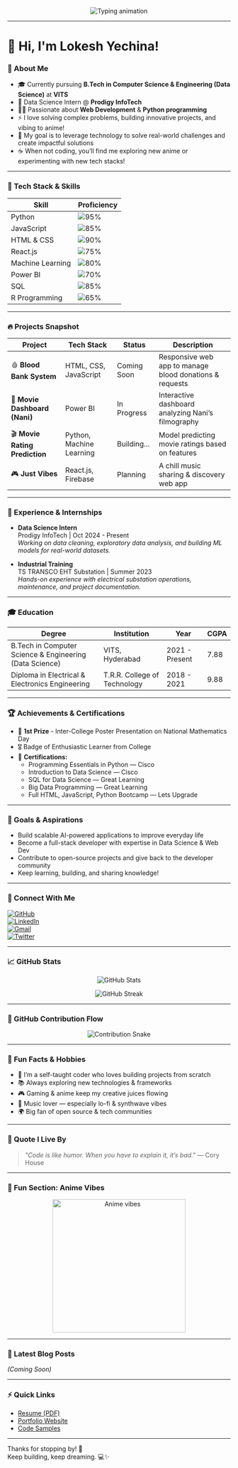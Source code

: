 <!-- Typing animation -->
<p align="center">
  <img src="https://readme-typing-svg.demolab.com?font=Fira+Code&size=30&duration=3500&pause=700&color=22d3ee&center=true&vCenter=true&width=650&lines=Hey+there%2C+I%E2%80%99m+Lokesh+Yechina+%F0%9F%91%A8%F0%9F%8F%BB%F0%9F%92%BB;Welcome+to+my+GitHub+Profile!" alt="Typing animation" />
</p>

---

# 👋 Hi, I'm Lokesh Yechina!

### 🧠 About Me
- 🎓 Currently pursuing **B.Tech in Computer Science & Engineering (Data Science)** at **VITS**  
- 💼 Data Science Intern @ **Prodigy InfoTech**  
- 🧑‍💻 Passionate about **Web Development** & **Python programming**  
- ⚡ I love solving complex problems, building innovative projects, and vibing to anime!  
- 🎯 My goal is to leverage technology to solve real-world challenges and create impactful solutions  
- ☕ When not coding, you’ll find me exploring new anime or experimenting with new tech stacks!

---

### 🧰 Tech Stack & Skills

| Skill            | Proficiency                    |
|------------------|-------------------------------|
| Python           | ![95%](https://progress-bar.dev/95/) |
| JavaScript       | ![85%](https://progress-bar.dev/85/) |
| HTML & CSS       | ![90%](https://progress-bar.dev/90/) |
| React.js         | ![75%](https://progress-bar.dev/75/) |
| Machine Learning | ![80%](https://progress-bar.dev/80/) |
| Power BI         | ![70%](https://progress-bar.dev/70/) |
| SQL              | ![85%](https://progress-bar.dev/85/) |
| R Programming    | ![65%](https://progress-bar.dev/65/) |

---

### 🔥 Projects Snapshot

| Project                   | Tech Stack                  | Status        | Description                                            |
|---------------------------|-----------------------------|---------------|--------------------------------------------------------|
| 🩸 **Blood Bank System**   | HTML, CSS, JavaScript       | Coming Soon   | Responsive web app to manage blood donations & requests |
| 🎥 **Movie Dashboard (Nani)** | Power BI                 | In Progress   | Interactive dashboard analyzing Nani’s filmography      |
| 🎬 **Movie Rating Prediction** | Python, Machine Learning | Building...   | Model predicting movie ratings based on features        |
| 🎮 **Just Vibes**          | React.js, Firebase          | Planning      | A chill music sharing & discovery web app               |

---

### 💼 Experience & Internships

- **Data Science Intern**  
  Prodigy InfoTech | Oct 2024 - Present  
  _Working on data cleaning, exploratory data analysis, and building ML models for real-world datasets._

- **Industrial Training**  
  TS TRANSCO EHT Substation | Summer 2023  
  _Hands-on experience with electrical substation operations, maintenance, and project documentation._

---

### 🎓 Education

| Degree                           | Institution                       | Year        | CGPA    |
|---------------------------------|---------------------------------|-------------|---------|
| B.Tech in Computer Science & Engineering (Data Science) | VITS, Hyderabad                 | 2021 - Present | 7.88    |
| Diploma in Electrical & Electronics Engineering          | T.R.R. College of Technology   | 2018 - 2021 | 9.88    |

---

### 🏆 Achievements & Certifications

- 🥇 **1st Prize** - Inter-College Poster Presentation on National Mathematics Day  
- 🎖️ Badge of Enthusiastic Learner from College  
- 📜 **Certifications:**  
  - Programming Essentials in Python — Cisco  
  - Introduction to Data Science — Cisco  
  - SQL for Data Science — Great Learning  
  - Big Data Programming — Great Learning  
  - Full HTML, JavaScript, Python Bootcamp — Lets Upgrade

---

### 🎯 Goals & Aspirations

- Build scalable AI-powered applications to improve everyday life  
- Become a full-stack developer with expertise in Data Science & Web Dev  
- Contribute to open-source projects and give back to the developer community  
- Keep learning, building, and sharing knowledge!

---

### 🤝 Connect With Me

[![GitHub](https://img.shields.io/badge/GitHub-%2312100E.svg?style=for-the-badge&logo=github&logoColor=white)](https://github.com/YechinaLokesh)  
[![LinkedIn](https://img.shields.io/badge/LinkedIn-%230077B5.svg?style=for-the-badge&logo=linkedin&logoColor=white)](https://linkedin.com/in/yechinalokesh)  
[![Gmail](https://img.shields.io/badge/Email-D14836?style=for-the-badge&logo=gmail&logoColor=white)](mailto:lokeshyechina@gmail.com)  
[![Twitter](https://img.shields.io/badge/Twitter-%231DA1F2.svg?style=for-the-badge&logo=twitter&logoColor=white)](https://twitter.com/YechinaLokesh)  

---

### 📈 GitHub Stats

<p align="center">
  <img src="https://github-readme-stats.vercel.app/api?username=YechinaLokesh&show_icons=true&theme=dark&hide_title=true" alt="GitHub Stats" />
</p>

<p align="center">
  <img src="https://github-readme-streak-stats.herokuapp.com/?user=YechinaLokesh&theme=dark" alt="GitHub Streak" />
</p>

---

### 🧩 GitHub Contribution Flow

<p align="center">
  <img src="https://github.com/YechinaLokesh/YechinaLokesh/blob/output/github-contribution-grid-snake.svg" alt="Contribution Snake" />
</p>

---

### 🎨 Fun Facts & Hobbies

- 🚀 I’m a self-taught coder who loves building projects from scratch  
- 📚 Always exploring new technologies & frameworks  
- 🎮 Gaming & anime keep my creative juices flowing  
- 🎵 Music lover — especially lo-fi & synthwave vibes  
- 🌍 Big fan of open source & tech communities  

---

### 📝 Quote I Live By

> *"Code is like humor. When you have to explain it, it’s bad."* — Cory House

---

### 📌 Fun Section: Anime Vibes

<p align="center">
  <img src="https://media.giphy.com/media/l0MYA0HXDNf6XJgMw/giphy.gif" alt="Anime vibes" width="300" />
</p>

---

### 📣 Latest Blog Posts

<!-- BLOG-POST-LIST:START -->
<!-- BLOG-POST-LIST:END -->

*(Coming Soon)*

---

### ⚡ Quick Links

- [Resume (PDF)](https://example.com/resume.pdf)  
- [Portfolio Website](https://yechinalokesh.github.io)  
- [Code Samples](https://github.com/YechinaLokesh?tab=repositories)  

---

Thanks for stopping by! 🚀  
Keep building, keep dreaming. 💻✨
